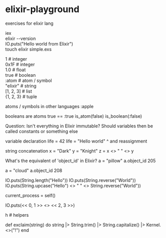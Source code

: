 # elixir-playground
exercises for elixir lang

iex  
elixir --version  
IO.puts("Hello world from Elixir")  
touch elixir simple.exs  

1          # integer  
0x1F       # integer  
1.0        # float  
true       # boolean  
:atom      # atom / symbol  
"elixir"   # string  
[1, 2, 3]  # list  
{1, 2, 3}  # tuple  

atoms / symbols in other languages
:apple

booleans are atoms
true == :true
is_atom(false)
is_boolean(:false)

Question:
Isn't everything in Elixir immutable?
Should variables then be called constants or something else

variable declaration
life = 42
life = "Hello world"
^ and reassignment

string concatenation
x = "Dark"
y = "Knight"
z = x <> " " <> y

What's the equivalent of 'object_id' in Elixir?
a = "pillow"
a.object_id
205

a = "cloud"
a.object_id
208

IO.puts(String.length("Hello"))
IO.puts(String.reverse("World"))
IO.puts(String.upcase("Hello") <> " " <> String.reverse("World"))

current_process = self()

IO.puts(<< 0, 1 >> <> << 2, 3 >>)

h # helpers

def exclaim(string) do
  string
    |> String.trim()
    |> String.capitalize()
    |> Kernel.<>("!")
end
